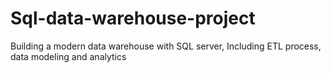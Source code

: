# Sql-data-warehouse-project
Building a modern data warehouse with SQL server, Including ETL process, data modeling and analytics
